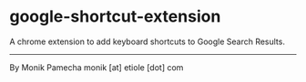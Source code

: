 google-shortcut-extension
=========================

A chrome extension to add keyboard shortcuts to Google Search Results.

-------------------------
By Monik Pamecha
monik [at] etiole [dot] com